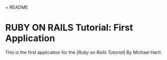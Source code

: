 = README

# RUBY ON RAILS Tutorial: First Application
This is the first application for the [*Ruby on Rails Tutorial*] By Michael Hartl.

